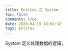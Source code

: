 ```yaml
---
title: Entitas 之 System
toc: false
comments: true
date: 2020-04-19 18:01:32
tags: Entitas
---
```


System 定义处理数据的逻辑，

